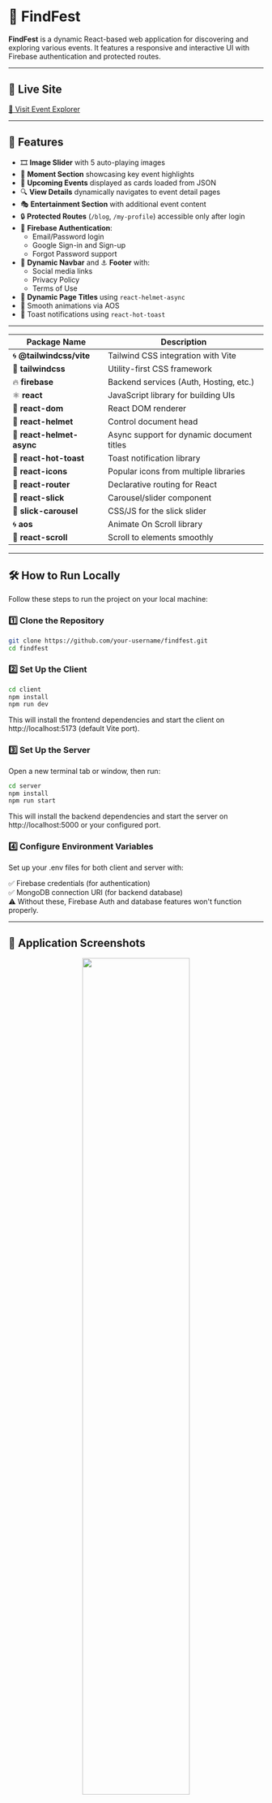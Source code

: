 # 🎉 FindFest

**FindFest** is a dynamic React-based web application for discovering and exploring various events. It features a responsive and interactive UI with Firebase authentication and protected routes.

---

## 🚀 Live Site

[🔗 Visit Event Explorer](https://event-explorer-findfest.netlify.app/)

---

## 📌 Features

- 🎞️ **Image Slider** with 5 auto-playing images
- 📸 **Moment Section** showcasing key event highlights
- 📅 **Upcoming Events** displayed as cards loaded from JSON
- 🔍 **View Details** dynamically navigates to event detail pages
- 🎭 **Entertainment Section** with additional event content
- 🔒 **Protected Routes** (`/blog`, `/my-profile`) accessible only after login
- 👤 **Firebase Authentication**:
  - Email/Password login
  - Google Sign-in and Sign-up
  - Forgot Password support
- 🧭 **Dynamic Navbar** and ⚓ **Footer** with:
  - Social media links
  - Privacy Policy
  - Terms of Use
- 🧠 **Dynamic Page Titles** using `react-helmet-async`
- 💫 Smooth animations via AOS
- 🍞 Toast notifications using `react-hot-toast`

---

| Package Name              | Description                               |
| ------------------------- | ----------------------------------------- |
| 🌀 **@tailwindcss/vite**  | Tailwind CSS integration with Vite        |
| 💨 **tailwindcss**        | Utility-first CSS framework               |
| 🔥 **firebase**           | Backend services (Auth, Hosting, etc.)    |
| ⚛️ **react**              | JavaScript library for building UIs       |
| 🧱 **react-dom**          | React DOM renderer                        |
| 🧠 **react-helmet**       | Control document head                     |
| 🧠 **react-helmet-async** | Async support for dynamic document titles |
| 🍞 **react-hot-toast**    | Toast notification library                |
| 🎨 **react-icons**        | Popular icons from multiple libraries     |
| 🧭 **react-router**       | Declarative routing for React             |
| 🎢 **react-slick**        | Carousel/slider component                 |
| 🎠 **slick-carousel**     | CSS/JS for the slick slider               |
| 🌀 **aos**                | Animate On Scroll library                 |
| 🎯 **react-scroll**       | Scroll to elements smoothly              |
---

## 🛠️ How to Run Locally

Follow these steps to run the project on your local machine:

### 1️⃣ Clone the Repository

```bash
git clone https://github.com/your-username/findfest.git
cd findfest

```
### 2️⃣ Set Up the Client
```bash
cd client
npm install
npm run dev
```
This will install the frontend dependencies and start the client on http://localhost:5173 (default Vite port).

### 3️⃣ Set Up the Server
Open a new terminal tab or window, then run:

```bash
cd server
npm install
npm run start
```
This will install the backend dependencies and start the server on http://localhost:5000 or your configured port.

### 4️⃣ Configure Environment Variables
Set up your .env files for both client and server with:

✅ Firebase credentials (for authentication) <br>
✅ MongoDB connection URI (for backend database) <br>
⚠️ Without these, Firebase Auth and database features won't function properly.


---


## 📸 Application Screenshots

<p align="center">
  <img src="" width="65%">
  <img src="" width="65%">
  <img src="" width="45%">
  <img src="" width="100%">
</p>

---

